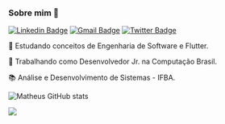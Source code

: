 ### Sobre mim :rocket:	


[![Linkedin Badge](https://img.shields.io/badge/linkedin-%230077B5.svg?&style=flat-square&logo=linkedin&logoColor=white)](https://www.linkedin.com/in/matheus8/) [![Gmail Badge](https://img.shields.io/badge/-Gmail-c14438?style=flat-square&logo=Gmail&logoColor=white&link=mailto:mr634580@gmail.com)](mailto:mr634580@gmail.com) [![Twitter Badge](https://img.shields.io/twitter/follow/mtrs8_?style=flat-square)](https://twitter.com/mtrs8_)

:construction: Estudando conceitos de Engenharia de Software e Flutter.

:card_index: Trabalhando como Desenvolvedor Jr. na Computação Brasil.

:books: Análise e Desenvolvimento de Sistemas - IFBA. 

![Matheus GitHub stats](https://github-readme-stats.vercel.app/api?username=mtrs8&show_icons=true&theme=radical) 

![](https://komarev.com/ghpvc/?username=mtrs8&color=006bed)





